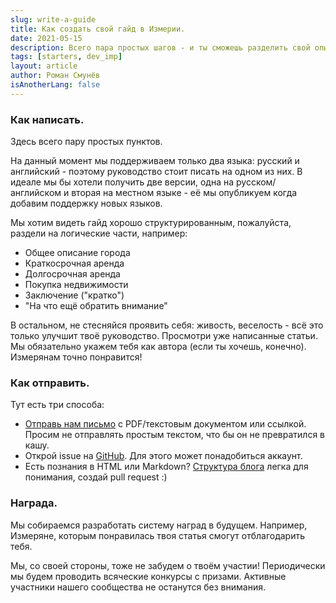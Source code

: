 ```yaml
---
slug: write-a-guide
title: Как создать свой гайд в Измерии.
date: 2021-05-15
description: Всего пара простых шагов - и ты сможешь разделить свой опыт с другими Измерянами. Награда прилагается!
tags: [starters, dev_imp]
layout: article
author: Роман Смунёв
isAnotherLang: false
---
```


### Как написать.
Здесь всего пару простых пунктов.

На данный момент мы поддерживаем только два языка: русский и английский - поэтому руководство стоит писать на одном из них. В идеале мы бы хотели получить две версии, одна на русском/английском и вторая на местном языке - её мы опубликуем когда добавим поддержку новых языков.

Мы хотим видеть гайд хорошо структурированным, пожалуйста, раздели на логические части, например:

- Общее описание города
- Краткосрочная аренда
- Долгосрочная аренда
- Покупка недвижимости
- Заключение ("кратко")
- "На что ещё обратить внимание"

В остальном, не стесняйся проявить себя: живость, веселость - всё это только улучшит твоё руководство. Просмотри уже написанные статьи. Мы обязательно укажем тебя как автора (если ты хочешь, конечно). Измерянам точно понравится!

### Как отправить.
Тут есть три способа:

- <a href="mailto:support@measureland.org" class="article__link">Отправь нам письмо</a> с PDF/текстовым документом или ссылкой. Просим не отправлять простым текстом, что бы он не превратился в кашу.
- Открой issue на <a href="https://github.com/RomanistHere/Measureland/issues" class="article__link" target="_blank" rel="noopener">GitHub</a>. Для этого может понадобиться аккаунт.
- Есть познания в HTML или Markdown? <a href="https://github.com/RomanistHere/Measureland/tree/master/blog" class="article__link" target="_blank" rel="noopener">Структура блога</a> легка для понимания, создай pull request :)

### Награда.
Мы собираемся разработать систему наград в будущем. Например, Измеряне, которым понравилась твоя статья смогут отблагодарить тебя.

Мы, со своей стороны, тоже не забудем о твоём участии! Периодически мы будем проводить всяческие конкурсы с призами. Активные участники нашего сообщества не останутся без внимания.
